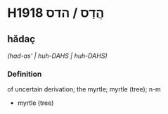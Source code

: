 # H1918 הֲדַס / הדס

## hădaç

_(had-as' | huh-DAHS | huh-DAHS)_

### Definition

of uncertain derivation; the myrtle; myrtle (tree); n-m

- myrtle (tree)
